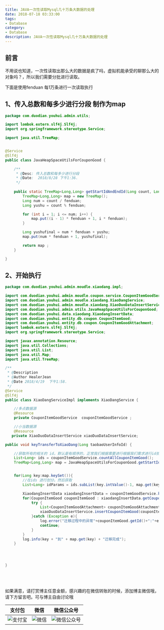 ```yaml
---
title: JAVA一次性读取Mysql几十万条大数据的处理
date: 2018-07-18 03:33:00
tags: 
- Database
category: 
- Database
description: JAVA一次性读取Mysql几十万条大数据的处理
---
```

<!-- image url 
https://raw.githubusercontent.com/HealerJean123/HealerJean123.github.io/master/blogImages
　　首行缩进
<font color="red">  </font>
-->

## 前言

不用说也知道，一次性读取出那么大的数据是疯了吗，虚拟机能承受的聊那么大的对象吗？，所以我们需要分批进行读取。


下面是使用fenduan 每1万条进行一次读取执行
              

## 1、传入总数和每多少进行分段 制作为map
 
```java
package com.duodian.youhui.admin.utils;

import lombok.extern.slf4j.Slf4j;
import org.springframework.stereotype.Service;

import java.util.TreeMap;


@Service
@Slf4j
public class JavaHeapSpaceUtilsForCouponGood {

    /**
     * @Desc: 传入总数和每多少进行分段
     * @Date:  2018/8/28 下午1:36.
     */
    
    public static TreeMap<Long,Long> getStartIdAndEndId(Long count, Long fenduan){
        TreeMap<Long,Long> map = new TreeMap();
        Long num = count / fenduan;
        Long yushu = count % fenduan;

        for (int i = 1; i <= num; i++) {
            map.put((i - 1) * fenduan + 1, i * fenduan);
        }

        Long yushufinal = num * fenduan + yushu;
        map.put(num * fenduan + 1, yushufinal);

        return map ;
    }

}


```
     
 
 ## 2、开始执行
 
 
```java
package com.duodian.youhui.admin.moudle.xiaodang.impl;

import com.duodian.youhui.admin.moudle.coupon.service.CouponItemGoodService;
import com.duodian.youhui.admin.moudle.xiaodang.XiaoDangService;
import com.duodian.youhui.admin.moudle.xiaodang.XiaoDuoDataInsertService;
import com.duodian.youhui.admin.utils.JavaHeapSpaceUtilsForCouponGood;
import com.duodian.youhui.data.xiaodang.XiaodangInsertData;
import com.duodian.youhui.entity.db.coupon.CouponItemGood;
import com.duodian.youhui.entity.db.coupon.CouponItemGoodAttachment;
import lombok.extern.slf4j.Slf4j;
import org.springframework.stereotype.Service;

import javax.annotation.Resource;
import java.util.Collections;
import java.util.List;
import java.util.Map;
import java.util.TreeMap;

/**
 * @Description
 * @Author HealerJean
 * @Date 2018/4/19  下午1:58.
 */
@Service
@Slf4j
public class XiaoDangServiceImpl implements XiaoDangService {

    //多点数据源
    @Resource
    private CouponItemGoodService  couponItemGoodService ;

    //小当数据源
    @Resource
   private XiaoDuoDataInsertService xiaoDuoDataInsertService;

public void keyTransferToXiaoDang(Long taobaoUserInfoId) {

    //获取所有的相关的 id，默认是有顺序的，正常我们根据需要进行根据我们需求进行id排序
    List<Long> ids = couponItemGoodService.countAllCouponItemGood();
    TreeMap<Long,Long> map = JavaHeapSpaceUtilsForCouponGood.getStartIdAndEndId(Long.valueOf(ids.size()),10000L );


    for(Long key:map.keySet()){
        //在ids 进行划分。然后获取
        List<Long> idParams = ids.subList(key.intValue()-1, map.get(key).intValue());

        XiaodangInsertData xiaodangInsertData = couponItemGoodService.keyTransferToXiaoDuo(taobaoUserInfoId ,idParams);
        for(CouponItemGood couponItemGood : xiaodangInsertData.getCouponItemGoods()){
            try {
                List<CouponItemGoodAttachment> couponItemGoodAttachments = couponItemGoodService.couponItemGoodAttachments(couponItemGood.getId());
                xiaoDuoDataInsertService.insertCouponItemGood(couponItemGood,couponItemGoodAttachments, xiaodangInsertData.getTaobaoUserInfo());
            }catch (Exception e){
                log.error("迁移过程中的异常"+couponItemGood.getId()+":"+e.getMessage());
                continue;
            }
        }
        log.info(key + "到" + map.get(key) + "迁移完成");
    }




}


```
              

<br/><br/><br/>
如果满意，请打赏博主任意金额，感兴趣的在微信转账的时候，添加博主微信哦， 请下方留言吧。可与博主自由讨论哦

|支付包 | 微信|微信公众号|
|:-------:|:-------:|:------:|
|![支付宝](https://raw.githubusercontent.com/HealerJean123/HealerJean123.github.io/master/assets/img/tctip/alpay.jpg) | ![微信](https://raw.githubusercontent.com/HealerJean123/HealerJean123.github.io/master/assets/img/tctip/weixin.jpg)|![微信公众号](https://raw.githubusercontent.com/HealerJean123/HealerJean123.github.io/master/assets/img/my/qrcode_for_gh_a23c07a2da9e_258.jpg)|




<!-- Gitalk 评论 start  -->

<link rel="stylesheet" href="https://unpkg.com/gitalk/dist/gitalk.css">
<script src="https://unpkg.com/gitalk@latest/dist/gitalk.min.js"></script> 
<div id="gitalk-container"></div>    
 <script type="text/javascript">
    var gitalk = new Gitalk({
		clientID: `1d164cd85549874d0e3a`,
		clientSecret: `527c3d223d1e6608953e835b547061037d140355`,
		repo: `HealerJean123.github.io`,
		owner: 'HealerJean123',
		admin: ['HealerJean123'],
		id: 'eip3IOA0Vo5gClkz',
    });
    gitalk.render('gitalk-container');
</script> 

<!-- Gitalk end -->

